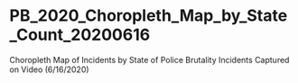 # PB_2020_Choropleth_Map_by_State_Count_20200616
 Choropleth Map of Incidents by State of Police Brutality Incidents Captured on Video (6/16/2020)
